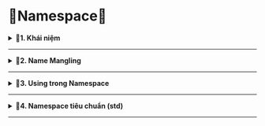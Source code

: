 # 📓Namespace📓

<details>
<summary><b>📖1. Khái niệm</b></summary>

- **Namespace** là cách nhóm các đối tượng như biến, hàm, class, struct,... vào một không gian tách biệt.
- Namespace được sử dụng với mục đích là để **tránh xung đột tên** khi có các định danh giống nhau được khai báo trong các phần của chương trình hoặc các thư viện khác nhau.
- Các đặc điểm của namespace:<br>
&nbsp;+ namespace lồng nhau.<br>
&nbsp;+ namespace mở rộng
- Ví dụ:
```cpp
#include <iostream>
using namespace std;

/*
Các đặc điểm của namespace
+ namespace lồng nhau
+ namespace mở rộng
*/

namespace A
{
    int a = 2;
    void test()
    {
        cout << "This is test function from A\n";
    }

    namespace C    // namespace lồng nhau
    {
        int a = 1;
    }
};

namespace B
{
    int a = 5;

    void test()
    {
        cout << "This is test function from B\n";
    }
};

namespace A     //namespace A được mở rộng thêm
{
    int b = 5;
    void display()
    {
        cout << "This is test function from A-1\n";
    }

};

int main()
{
    cout << "value of a from A: " << A::a << endl;
    cout << "value of a from B: " << B::a << endl;
    cout << "value of a from C: " << A::C::a << endl;

    A::test();
    B::test();

    A::display();
    return 0;
}
```
</details>
 
------------------------------------------------------------------------------------------------------------------------------------------------
<details>
<summary><b>📖2. Name Mangling</b></summary>

- **Biến đổi tên (Name Mangling)** là một cơ chế của trình biên dịch g++ nhằm **mã hóa** tên hàm, biến, class, namespace,... thành **tên duy nhất**, để **tránh xung đột** trong quá trình biên dịch (giai đoạn compiler).
- Trong C++, ta có thể dùng:<br>
&nbsp;+ Class chứa hàm thành viên.<br>
&nbsp;+ Nạp chồng hàm (hàm trùng tên, khác tham số).<br>
&nbsp;+ Template.<br>
&nbsp;+ Namespace.<br>
- Ví dụ:
```cpp
namespace A {
    void foo() {
        cout << "A::foo()" << endl;
    }
}

namespace B {
    void foo() {
        cout << "B::foo()" << endl;
    }
}

int main()
{
  A::foo();   // trình biên dịch sẽ mã hóa hàm foo của namespace A thành tên "_ZN1A3fooEv" 
  B::foo();   // trình biên dịch sẽ mã hóa hàm foo của namespace B thành tên "_ZN1B3fooEv" để phân biệt
}
```
- **Mã hóa:** ```nm<name_file>.o|grep<function>```
- **Giải mã:** ```c++filt _ZN1A3fooEv```
- Ví dụ:<br>
```cpp
A::foo() → _ZN1A3fooEv
B::foo() → _ZN1B3fooEv
```
||Ý nghĩa|
|:------------------------:|:------------------------:|
|_Z|Bắt đầu name mangling|
|N...E|Tên nằm trong namespace hoặc class|
|1A|Namespace ”A” (1 ký tự)|
|3foo|Tên hàm “foo” (3 ký tự)|
|v|Không có tham số|                 
</details>
 
------------------------------------------------------------------------------------------------------------------------------------------------
<details>
<summary><b>📖3. Using trong Namespace</b></summary>                          
   
- Từ khóa using cho phép bạn sử dụng các phần tử trong namespace mà không cần phải sử dụng toán tử '::' mỗi khi truy cập.
- Chỉ sử dụng **using namespace** khi member muốn truy cập đến là duy nhất.
 - Ví dụ:
```cpp
#include <iostream>
using namespace std;
/*
Các đặc điểm của namespace
+ namespace lồng nhau
+ namespace mở rộng
*/
namespace A
{
    int a = 2;
    void test()
    {
        cout << "This is test function from A\n";
    }
    namespace C    // namespace lồng nhau
    {
        int a = 1;
    }
};
namespace B
{
    int a = 5;
    void test()
    {
        cout << "This is test function from B\n";
    }
};
namespace A     //namespace A được mở rộng thêm
{
    int b = 5;
    void display()
    {
        cout << "This is test function from A-1\n";
    }
};
using namespace A;
//using namespace B;     
/*
vì biến a đều có cả ở namespace A và B nên không thể 
sử dụng using namespace B nó sẽ baos lỗi ambigious
=> chỉ using 1 trong 2 khi có biến hoặc hàm chung
*/
int main()
{
    cout << "value of a from A: " << A::a << endl;
    cout << "value of a from B: " << B::a << endl;
    cout << "value of a from C: " << A::C::a << endl;
    A::test();
    B::test();
    cout << "value of a from A: " << A::a << endl;
    cout << "value of a from B: " << a << endl;
    A::display();
    return 0;
}
```
</details>
 
------------------------------------------------------------------------------------------------------------------------------------------------
<details>
<summary><b>📖4. Namespace tiêu chuẩn (std)</b></summary>

- Một trong những namespace quan trọng và phổ biến nhất trong C++ là std. Tất cả các thành phần của thư viện chuẩn C++ (như cout, cin, vector, string) đều được định nghĩa bên trong namespace std.

</details>
 
-----------------------------------------------------------------------------------------------------------------------------------------------
